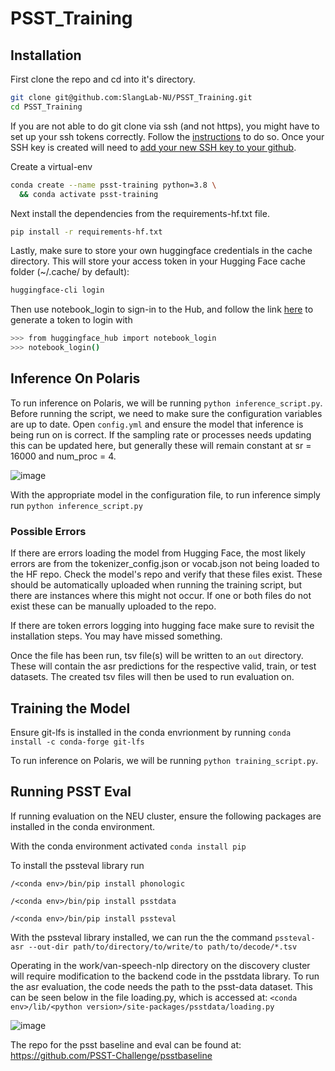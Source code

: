 # PSST_Training

## Installation

First clone the repo and cd into it's directory.

```bash
git clone git@github.com:SlangLab-NU/PSST_Training.git
cd PSST_Training
```

If you are not able to do git clone via ssh (and not https), you might have to set up your ssh tokens correctly. Follow the [instructions](https://docs.github.com/en/authentication/connecting-to-github-with-ssh/generating-a-new-ssh-key-and-adding-it-to-the-ssh-agent) to do so. Once your SSH key is created will need to [add your new SSH key to your github](https://docs.github.com/en/authentication/connecting-to-github-with-ssh/adding-a-new-ssh-key-to-your-github-account).

Create a virtual-env
```bash
conda create --name psst-training python=3.8 \
  && conda activate psst-training
```

Next install the dependencies from the requirements-hf.txt file.

```bash
pip install -r requirements-hf.txt
```

Lastly, make sure to store your own huggingface credentials in the cache directory. This will store your access token in your Hugging Face cache folder (~/.cache/ by default):

```bash
huggingface-cli login
```

Then use notebook_login to sign-in to the Hub, and follow the link [here](huggingface.co/settings/tokens) to generate a token to login with
```bash
>>> from huggingface_hub import notebook_login
>>> notebook_login()
```

## Inference On Polaris

To run inference on Polaris, we will be running ```python inference_script.py```. Before running the script, we need to make sure the configuration variables are up to date. Open ```config.yml``` and ensure the model that inference is being run on is correct. If the sampling rate or processes needs updating this can be updated here, but generally these will remain constant at sr = 16000 and num_proc = 4. 

![image](https://github.com/SlangLab-NU/PSST_Training/assets/105329387/aba74711-137c-419c-ba3d-d2cb9c5fbc4c)

With the appropriate model in the configuration file, to run inference simply run ```python inference_script.py```

### Possible Errors

If there are errors loading the model from Hugging Face, the most likely errors are from the tokenizer_config.json or vocab.json not being loaded to the HF repo. Check the model's repo and verify that these files exist. These should be automatically uploaded when running the training script, but there are instances where this might not occur. If one or both files do not exist these can be manually uploaded to the repo.

If there are token errors logging into hugging face make sure to revisit the installation steps. You may have missed something.


Once the file has been run, tsv file(s) will be written to an ```out``` directory. These will contain the asr predictions for the respective valid, train, or test datasets. The created tsv files will then be used to run evaluation on.

## Training the Model

Ensure git-lfs is installed in the conda envrionment by running ```conda install -c conda-forge git-lfs```

To run inference on Polaris, we will be running ```python training_script.py```.

## Running PSST Eval

If running evaluation on the NEU cluster, ensure the following packages are installed in the conda environment.

With the conda environment activated
```conda install pip```

To install the pssteval library run

```/<conda env>/bin/pip install phonologic```

```/<conda env>/bin/pip install psstdata```

```/<conda env>/bin/pip install pssteval```

With the pssteval library installed, we can run the the command
```pssteval-asr --out-dir path/to/directory/to/write/to path/to/decode/*.tsv```

Operating in the work/van-speech-nlp directory on the discovery cluster will require modification to the backend code in the psstdata library. To run the asr evaluation, the code needs the path to the psst-data dataset. This can be seen below in the file loading.py, which is accessed at: ```<conda env>/lib/<python version>/site-packages/psstdata/loading.py```

![image](https://github.com/SlangLab-NU/PSST_Training/assets/105329387/8fa25b4e-32db-4596-8d53-d3b24b6270b1)

The repo for the psst baseline and eval can be found at: https://github.com/PSST-Challenge/psstbaseline
